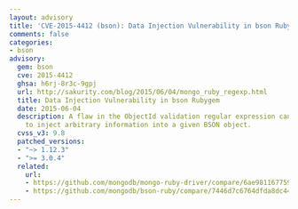 ```yaml
---
layout: advisory
title: 'CVE-2015-4412 (bson): Data Injection Vulnerability in bson Rubygem'
comments: false
categories:
- bson
advisory:
  gem: bson
  cve: 2015-4412
  ghsa: h6rj-8r3c-9gpj
  url: http://sakurity.com/blog/2015/06/04/mongo_ruby_regexp.html
  title: Data Injection Vulnerability in bson Rubygem
  date: 2015-06-04
  description: A flaw in the ObjectId validation regular expression can enable attackers
    to inject arbitrary information into a given BSON object.
  cvss_v3: 9.8
  patched_versions:
  - "~> 1.12.3"
  - ">= 3.0.4"
  related:
    url:
    - https://github.com/mongodb/mongo-ruby-driver/compare/6ae981167759d5819ba3d41e374e5b2af5b79077~1...9859a3ab9773a8a883eb8438b665a921cc991c71
    - https://github.com/mongodb/bson-ruby/compare/7446d7c6764dfda8dc4480ce16d5c023e74be5ca...28f34978a85b689a4480b4d343389bf4886522e7
---
```

